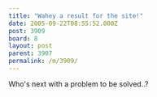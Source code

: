 ```yaml
---
title: "Wahey a result for the site!"
date: 2005-09-22T08:55:52.000Z
post: 3909
board: 8
layout: post
parent: 3907
permalink: /m/3909/
---
```

Who's next with a problem to be solved..?
